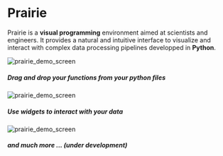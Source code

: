 # Prairie

Prairie is a **visual programming** environment aimed at scientists and engineers. It provides a natural and intuitive interface to visualize and interact with complex data processing pipelines developped in **Python**.

![prairie_demo_screen](https://github.com/LionelGarcia/Prairie/blob/svg_to_html/ressources/scan_oct_example.gif)

##### Drag and drop your functions from your python files

![prairie_demo_screen](https://github.com/LionelGarcia/Prairie/blob/master/ressources/functions_gif.gif)

##### Use widgets to interact with your data

![prairie_demo_screen](https://github.com/LionelGarcia/Prairie/blob/master/ressources/widgets.gif)

##### and much more ... (under development)

